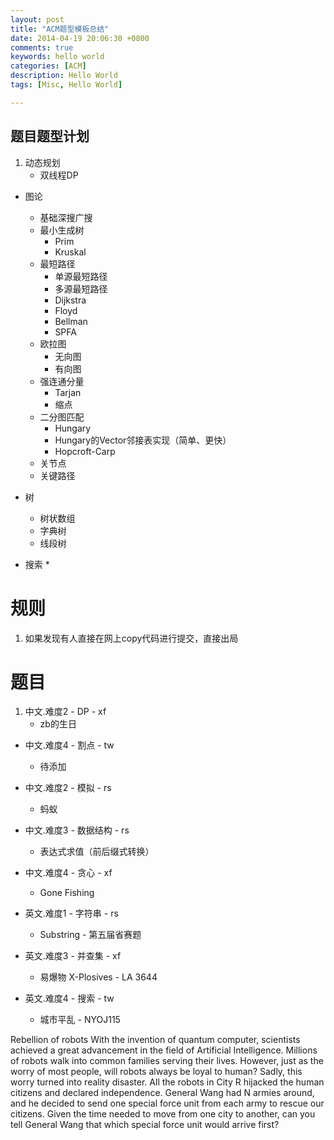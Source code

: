 ```yaml
---
layout: post
title: "ACM题型模板总结"
date: 2014-04-19 20:06:30 +0800
comments: true
keywords: hello world
categories: [ACM]
description: Hello World
tags: [Misc, Hello World]

---
```


## 题目题型计划

1. 动态规划
    * 双线程DP

* 图论
    * 基础深搜广搜
    * 最小生成树
        * Prim
        * Kruskal
    * 最短路径
        * 单源最短路径
        * 多源最短路径
        * Dijkstra
        * Floyd
        * Bellman
        * SPFA
    * 欧拉图
        * 无向图
        * 有向图
    * 强连通分量
        * Tarjan
        * 缩点
    * 二分图匹配
        * Hungary
        * Hungary的Vector邻接表实现（简单、更快）
        * Hopcroft-Carp
    * 关节点
    * 关键路径

* 树
    * 树状数组
    * 字典树
    * 线段树

* 搜索
    * 




# 规则
1. 如果发现有人直接在网上copy代码进行提交，直接出局


# 题目

1. 中文.难度2 - DP - xf
    * zb的生日

* 中文.难度4 - 割点 - tw
    * 待添加

* 中文.难度2 - 模拟 - rs
    * 蚂蚁

* 中文.难度3 - 数据结构 - rs
    * 表达式求值（前后缀式转换）

* 中文.难度4 - 贪心 - xf
    * Gone Fishing

* 英文.难度1 - 字符串 - rs
    * Substring - 第五届省赛题

* 英文.难度3 - 并查集 - xf
    * 易爆物 X-Plosives - LA 3644

* 英文.难度4 - 搜索 - tw
    * 城市平乱 - NYOJ115


Rebellion of robots
With the invention of quantum computer, scientists achieved a great advancement in the field of Artificial Intelligence. Millions of robots walk into common families serving their lives.
However, just as the worry of most people, will robots always be loyal to human?
Sadly, this worry turned into reality disaster.
All the robots in City R hijacked the human citizens and declared independence.
General Wang had N armies around, and he decided to send one special force unit from each army to rescue our citizens.
Given the time needed to move from one city to another, can you tell General Wang that which special force unit would arrive first?
